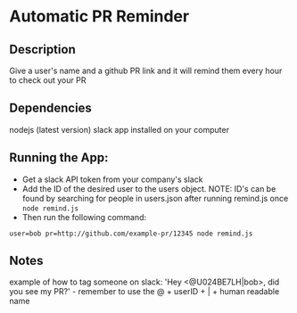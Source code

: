 # Automatic PR Reminder

## Description
Give a user's name and a github PR link and it will remind them every hour to check out your PR

## Dependencies
nodejs (latest version)
slack app installed on your computer

## Running the App: 
- Get a slack API token from your company's slack
- Add the ID of the desired user to the users object. NOTE: ID's can be found by searching for people in users.json after running remind.js once `node remind.js`
- Then run the following command:
```
user=bob pr=http://github.com/example-pr/12345 node remind.js 
```

## Notes
example of how to tag someone on slack: 'Hey <@U024BE7LH|bob>, did you see my PR?' - remember to use the @ + userID + | + human readable name